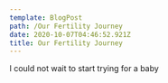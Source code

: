 ```yaml
---
template: BlogPost
path: /Our Fertility Journey
date: 2020-10-07T04:46:52.921Z
title: Our Fertility Journey
---
```

I could not wait to start trying for a baby
